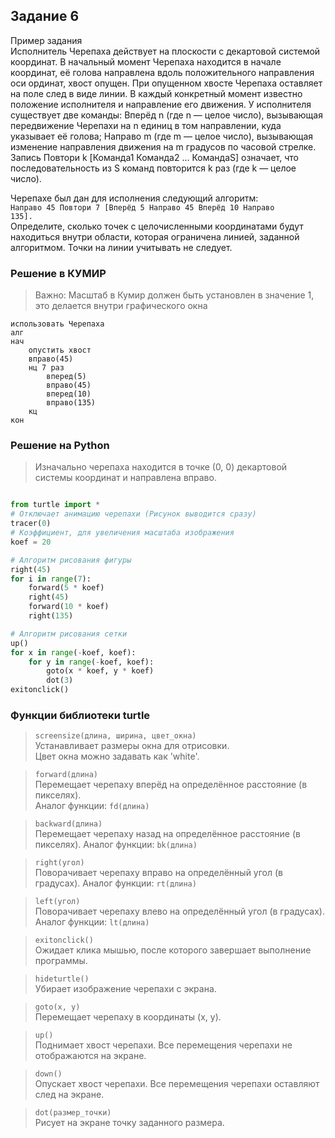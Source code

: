 ## Задание 6

Пример задания\
Исполнитель Черепаха действует на плоскости с декартовой системой координат. 
В начальный момент Черепаха находится в начале координат, её голова направлена вдоль положительного направления оси 
ординат, хвост опущен. При опущенном хвосте Черепаха оставляет на поле след в виде линии. 
В каждый конкретный момент известно положение исполнителя и направление его движения. 
У исполнителя существует две команды: Вперёд n (где n — целое число), вызывающая передвижение Черепахи на n единиц в 
том направлении, куда указывает её голова; Направо m (где m — целое число), вызывающая изменение направления 
движения на m градусов по часовой стрелке.\
Запись Повтори k [Команда1 Команда2 … КомандаS] означает, что последовательность из S команд повторится k раз (где k — целое число).

Черепахе был дан для исполнения следующий алгоритм:\
<code>Направо 45 Повтори 7 [Вперёд 5 Направо 45 Вперёд 10 Направо 135].</code>\
Определите, сколько точек с целочисленными координатами будут находиться внутри области, которая ограничена линией, заданной алгоритмом. Точки на линии учитывать не следует.


### Решение в КУМИР

> Важно: Масштаб в Кумир должен быть установлен в значение 1, это делается внутри графического окна
```
использовать Черепаха
алг
нач
    опустить хвост
    вправо(45)
    нц 7 раз
        вперед(5) 
        вправо(45)
        вперед(10)
        вправо(135)
    кц
кон
```

### Решение на Python

> Изначально черепаха находится в точке (0, 0) декартовой системы координат и направлена вправо.

```python

from turtle import *
# Отключает анимацию черепахи (Рисунок выводится сразу)
tracer(0)
# Коэффициент, для увеличения масштаба изображения
koef = 20

# Алгоритм рисования фигуры
right(45)
for i in range(7):
    forward(5 * koef)
    right(45)
    forward(10 * koef)
    right(135)

# Алгоритм рисования сетки
up()
for x in range(-koef, koef):
    for y in range(-koef, koef):
        goto(x * koef, y * koef)
        dot(3)
exitonclick()
```

### Функции библиотеки turtle

> <code>screensize(длина, ширина, цвет_окна)</code>\
> Устанавливает размеры окна для отрисовки.\
> Цвет окна можно задавать как 'white'.

> <code>forward(длина)</code>\
> Перемещает черепаху вперёд на определённое расстояние (в пикселях).\
> Аналог функции: <code>fd(длина)</code>

> <code>backward(длина)</code>\
> Перемещает черепаху назад на определённое расстояние (в пикселях).
> Аналог функции: <code>bk(длина)</code>

> <code>right(угол)</code>\
> Поворачивает черепаху вправо на определённый угол (в градусах).
> Аналог функции: <code>rt(длина)</code>

> <code>left(угол)</code>\
> Поворачивает черепаху влево на определённый угол (в градусах).
> Аналог функции: <code>lt(длина)</code>

> <code>exitonclick()</code>\
> Ожидает клика мышью, после которого завершает выполнение программы.

> <code>hideturtle()</code>\
> Убирает изображение черепахи с экрана.

> <code>goto(x, y)</code>\
> Перемещает черепаху в координаты (x, y).

> <code>up()</code>\
> Поднимает хвост черепахи. Все перемещения черепахи не отображаются на экране.

> <code>down()</code>\
> Опускает хвост черепахи. Все перемещения черепахи оставляют след на экране.

> <code>dot(размер_точки)</code>\
> Рисует на экране точку заданного размера.
